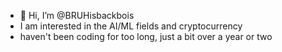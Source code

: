 - 👋 Hi, I’m @BRUHisbackbois
- I am interested in the AI/ML fields and cryptocurrency
- haven't been coding for too long, just a bit over a year or two
